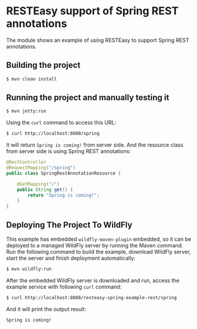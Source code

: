 # RESTEasy support of Spring REST annotations 

The module shows an example of using RESTEasy to support Spring REST annotations.

## Building the project

```bash
$ mvn clean install
```

## Running the project and manually testing it

```bash
$ mvn jetty:run
```

Using the `curl` command to access this URL:

```bash
$ curl http://localhost:8080/spring
```

It will return `Spring is coming!` from server side. And the resource class from server side is using Spring REST annotations:

```java
@RestController
@RequestMapping("/spring")
public class SpringRestAnnotationResource {

    @GetMapping("/")
    public String get() {
        return "Spring is coming!";
    }
}
```

## Deploying The Project To WildFly

This example has embedded `wildfly-maven-plugin` embedded, so it can be deployed to a managed WildFly server by running the Maven command. Run the following command to build the example, download WildFly server, start the server and finish deployment automatically:

```bash
$ mvn wildfly:run
```

After the embedded WildFly server is downloaded and run, access the example service with following `curl` command:

```bash
$ curl http://localhost:8080/resteasy-spring-example-rest/spring
```

And it will print the output result:

```bash
Spring is coming!
```

